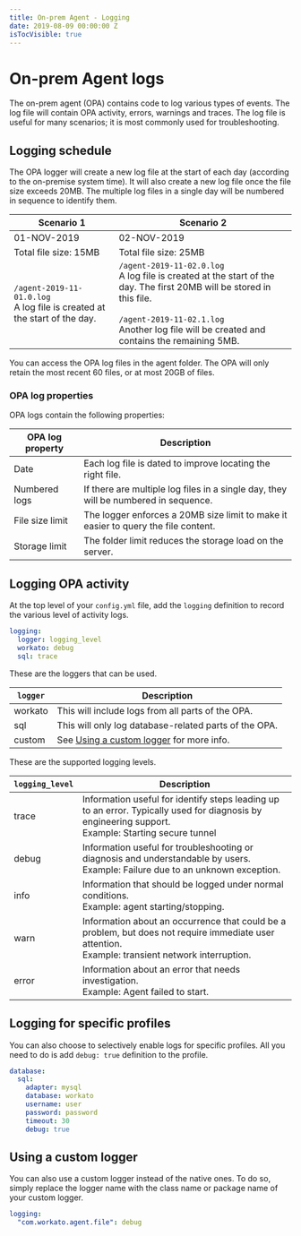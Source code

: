 ```yaml
---
title: On-prem Agent - Logging
date: 2019-08-09 00:00:00 Z
isTocVisible: true
---
```


# On-prem Agent logs
The on-prem agent (OPA) contains code to log various types of events. The log file will contain OPA activity, errors, warnings and traces. The log file is useful for many scenarios; it is most commonly used for troubleshooting.

## Logging schedule
The OPA logger will create a new log file at the start of each day (according to the on-premise system time). It will also create a new log file once the file size exceeds 20MB. The multiple log files in a single day will be numbered in sequence to identify them.

| Scenario 1 | Scenario 2 |
| ---------- | ---------- |
| 01-NOV-2019 | 02-NOV-2019 |
| Total file size: 15MB | Total file size: 25MB |
| `/agent-2019-11-01.0.log`<br>A log file is created at the start of the day. | `/agent-2019-11-02.0.log`<br>A log file is created at the start of the day. The first 20MB will be stored in this file.<br><br>`/agent-2019-11-02.1.log`<br>Another log file will be created and contains the remaining 5MB. |

You can access the OPA log files in the agent folder. The OPA will only retain the most recent 60 files, or at most 20GB of files. 

### OPA log properties
OPA logs contain the following properties:

| OPA log property | Description                                                                               |
| ---------------- | ----------------------------------------------------------------------------------------- |
| Date             | Each log file is dated to improve locating the right file.                                |
| Numbered logs    | If there are multiple log files in a single day, they will be numbered in sequence.       |
| File size limit  | The logger enforces a 20MB size limit to make it easier to query the file content.        |
| Storage limit    | The folder limit reduces the storage load on the server.                                  |

## Logging OPA activity
At the top level of your `config.yml` file, add the `logging` definition to record the various level of activity logs.

```yml
logging:
  logger: logging_level
  workato: debug
  sql: trace
```

These are the loggers that can be used.

| `logger` | Description                                                        |
| -------- | ------------------------------------------------------------------ |
| workato  | This will include logs from all parts of the OPA.                  |
| sql      | This will only log database-related parts of the OPA.              |
| custom   | See [Using a custom logger](#using-a-custom-logger) for more info. |

These are the supported logging levels.

| `logging_level` | Description |
| --------------- | ----------- |
| trace           | Information useful for identify steps leading up to an error. Typically used for diagnosis by engineering support.<br>Example: Starting secure tunnel |
| debug           | Information useful for troubleshooting or diagnosis and understandable by users.<br>Example: Failure due to an unknown exception. |
| info            | Information that should be logged under normal conditions.<br>Example: agent starting/stopping. |
| warn            | Information about an occurrence that could be a problem, but does not require immediate user attention.<br>Example: transient network interruption. |
| error           | Information about an error that needs investigation.<br>Example: Agent failed to start. |

## Logging for specific profiles
You can also choose to selectively enable logs for specific profiles. All you need to do is add `debug: true` definition to the profile.

```yml
database:
  sql:
    adapter: mysql
    database: workato
    username: user
    password: password
    timeout: 30
    debug: true
```

## Using a custom logger
You can also use a custom logger instead of the native ones. To do so, simply replace the logger name with the class name or package name of your custom logger.

```yml
logging:
  "com.workato.agent.file": debug
```
